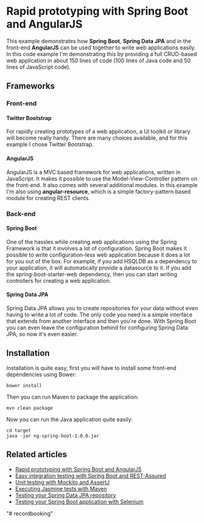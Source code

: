 # Rapid prototyping with Spring Boot and AngularJS
This example demonstrates how **Spring Boot**, **Spring Data JPA** and in the front-end **AngularJS** can be used together to write web applications easily.
In this code example I'm demonstrating this by providing a full CRUD-based web application in about 150 lines of code (100 lines of Java code and 50 lines of JavaScript code).

## Frameworks

### Front-end

#### Twitter Bootstrap
For rapidly creating prototypes of a web application, a UI toolkit or library will become really handy. There are many choices available, and for this example I chose Twitter Bootstrap.

#### AngularJS
AngularJS is a MVC based framework for web applications, written in JavaScript. It makes it possible to use the Model-View-Controller pattern on the front-end. It also comes with several additional modules. In this example I'm also using **angular-resource**, which is a simple factory-pattern based module for creating REST clients.

### Back-end

#### Spring Boot
One of the hassles while creating web applications using the Spring Framework is that it involves a lot of configuration. Spring Boot makes it possible to write configuration-less web application because it does a lot for you out of the box.
For example, if you add HSQLDB as a dependency to your application, it will automatically provide a datasource to it.
If you add the spring-boot-starter-web dependency, then you can start writing controllers for creating a web application.

#### Spring Data JPA
Spring Data JPA allows you to create repositories for your data without even having to write a lot of code. The only code you need is a simple interface that extends from another interface and then you're done.
With Spring Boot you can even leave the configuration behind for configuring Spring Data JPA, so now it's even easier.

## Installation
Installation is quite easy, first you will have to install some front-end dependencies using Bower:
```
bower install
```

Then you can run Maven to package the application:
```
mvn clean package
```

Now you can run the Java application quite easily:
```
cd target
java -jar ng-spring-boot-1.0.0.jar
```

## Related articles

- [Rapid prototyping with Spring Boot and AngularJS](http://g00glen00b.be/prototyping-spring-boot-angularjs/)
- [Easy integration testing with Spring Boot and REST-Assured](http://g00glen00b.be/spring-boot-rest-assured/)
- [Unit testing with Mockito and AssertJ](http://g00glen00b.be/unit-testing-mockito-assertj/)
- [Executing Jasmine tests with Maven](http://g00glen00b.be/jasmine-tests-maven/)
- [Testing your Spring Data JPA repository](http://g00glen00b.be/testing-spring-data-repository/)
- [Testing your Spring Boot application with Selenium](http://g00glen00b.be/spring-boot-selenium/)

"# recordbooking" 
